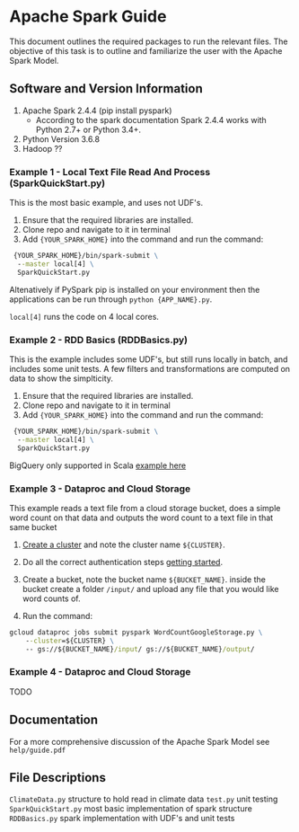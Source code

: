 # Apache Spark Guide

This document outlines the required packages to run the relevant files. The objective of this task is to outline and familiarize the user with the Apache Spark Model.

## Software and Version Information

1. Apache Spark 2.4.4 (pip install pyspark)
    * According to the spark documentation Spark 2.4.4 works with Python 2.7+ or Python 3.4+.
2. Python Version 3.6.8
3. Hadoop ??

### Example 1 - Local Text File Read And Process (SparkQuickStart.py)

This is the most basic example, and uses not UDF's.

1. Ensure that the required libraries are installed.
2. Clone repo and navigate to it in terminal
3. Add `{YOUR_SPARK_HOME}` into the command and run the command:

```cmd
 {YOUR_SPARK_HOME}/bin/spark-submit \
  --master local[4] \
  SparkQuickStart.py
```

Altenatively if PySpark pip is installed on your environment then the applications can be run through `python {APP_NAME}.py`.

`local[4]` runs the code on 4 local cores.

### Example 2 - RDD Basics (RDDBasics.py)

This is the example includes some UDF's, but still runs locally in batch, and includes some unit tests. A few filters and transformations are computed on data to show the simplticity.

1. Ensure that the required libraries are installed.
2. Clone repo and navigate to it in terminal
3. Add `{YOUR_SPARK_HOME}` into the command and run the command:

```cmd
 {YOUR_SPARK_HOME}/bin/spark-submit \
  --master local[4] \
  SparkQuickStart.py
```

BigQuery only supported in Scala [example here](https://cloud.google.com/dataproc/docs/tutorials/bigquery-connector-spark-example)

### Example 3 - Dataproc and Cloud Storage

This example reads a text file from a cloud storage bucket, does a simple word count on that data and outputs the word count to a text file in that same bucket

1. [Create a cluster](https://cloud.google.com/dataproc/docs/quickstarts/quickstart-explorer-create}) and note the cluster name `${CLUSTER}`.

2. Do all the correct authentication steps [getting started](https://cloud.google.com/docs/authentication/getting-started).

3. Create a bucket, note the bucket name `${BUCKET_NAME}`. inside the bucket create a folder `/input/` and upload any file that you would like word counts of.

4. Run the command:

```cmd
gcloud dataproc jobs submit pyspark WordCountGoogleStorage.py \
    --cluster=${CLUSTER} \
    -- gs://${BUCKET_NAME}/input/ gs://${BUCKET_NAME}/output/
```

### Example 4 - Dataproc and Cloud Storage

TODO

## Documentation

For a more comprehensive discussion of the Apache Spark Model see `help/guide.pdf`

## File Descriptions

`ClimateData.py` structure to hold read in climate data
`test.py` unit testing
`SparkQuickStart.py` most basic implementation of spark structure
`RDDBasics.py` spark implementation with UDF's and unit tests
